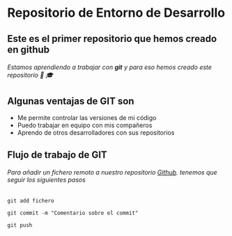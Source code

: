 # Repositorio de Entorno de Desarrollo

## Este es el primer repositorio que hemos creado en github

###### Estamos aprendiendo a trabajar con **git** y para eso hemos creado este repositorio :boy: :mortar_board:


## Algunas ventajas de GIT son

- Me permite controlar las versiones de mi código
- Puedo trabajar en equipo con mis compañeros
- Aprendo de otros desarrolladores con sus repositorios


## Flujo de trabajo de GIT

###### Para añadir un fichero remoto a nuestro repositorio [Github](https://pages.github.com/). tenemos que seguir los siguientes pasos

```console
git add fichero
```

```console
git commit -m "Comentario sobre el commit"
```

```console
git push
```





